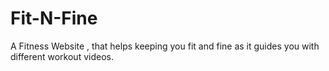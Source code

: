 # Fit-N-Fine
A Fitness Website , that helps keeping you fit and fine as it guides you with different workout videos.
